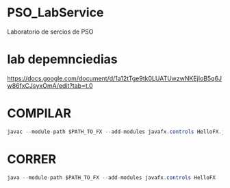 # PSO_LabService
Laboratorio de sercios de PSO 


# lab depemnciedias

https://docs.google.com/document/d/1a12tTge9tk0LUATUwzwNKEjIoB5q6Jw86fxCJsyxOmA/edit?tab=t.0

# COMPILAR 
```Java
javac --module-path $PATH_TO_FX --add-modules javafx.controls HelloFX.java
```

# CORRER 
```Java
java --module-path $PATH_TO_FX --add-modules javafx.controls HelloFX
```
